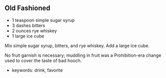 Old Fashioned
-------------

- 1 teaspoon simple sugar syrup
- 3 dashes bitters
- 2 ounces rye whiskey
- 1 large ice cube

Mix simple sugar syrup, bitters, and rye whiskey.  Add a large ice
cube.

No fruit garnish is necessary; muddling in fruit was a Prohibition-era
change used to cover the taste of bad hooch.

- keywords: drink, favorite
